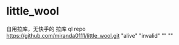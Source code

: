 # little_wool
自用拉库，无快手的
拉库
ql repo https://github.com/miranda0111/little_wool.git "alive" "invalid" "" ""
